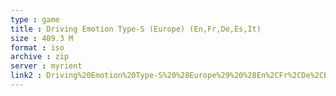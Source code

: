 ```yaml
---
type : game
title : Driving Emotion Type-S (Europe) (En,Fr,De,Es,It)
size : 409.3 M
format : iso
archive : zip
server : myrient
link2 : Driving%20Emotion%20Type-S%20%28Europe%29%20%28En%2CFr%2CDe%2CEs%2CIt%29
---
```

